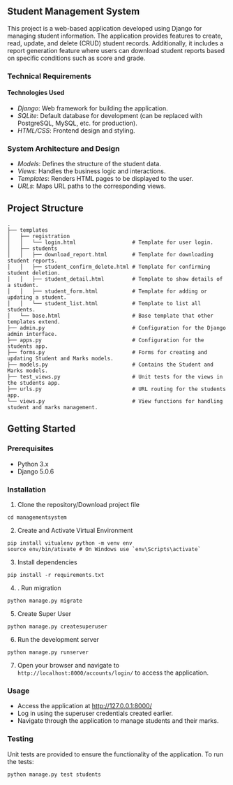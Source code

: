 ## Student Management System

This project is a web-based application developed using Django for managing student information. The application provides features to create, read, update, and delete (CRUD) student records. Additionally, it includes a report generation feature where users can download student reports based on specific conditions such as score and grade.

### Technical Requirements

#### Technologies Used

- *Django*: Web framework for building the application.
- *SQLite*: Default database for development (can be replaced with PostgreSQL, MySQL, etc. for production).
- *HTML/CSS*: Frontend design and styling.

### System Architecture and Design

- *Models*: Defines the structure of the student data.
- *Views*: Handles the business logic and interactions.
- *Templates*: Renders HTML pages to be displayed to the user.
- *URLs*: Maps URL paths to the corresponding views.

## Project Structure

    .
    ├── templates                           
    │   ├── registration                    
    │   │   └── login.html                  # Template for user login.
    │   ├── students                        
    │   │   ├── download_report.html        # Template for downloading student reports.
    │   │   ├── student_confirm_delete.html # Template for confirming student deletion.
    │   │   ├── student_detail.html         # Template to show details of a student.
    │   │   ├── student_form.html           # Template for adding or updating a student.
    │   │   └── student_list.html           # Template to list all students.
    │   └── base.html                       # Base template that other templates extend.
    ├── admin.py                            # Configuration for the Django admin interface.
    ├── apps.py                             # Configuration for the students app.
    ├── forms.py                            # Forms for creating and updating Student and Marks models.
    ├── models.py                           # Contains the Student and Marks models.
    ├── test_views.py                       # Unit tests for the views in the students app.
    ├── urls.py                             # URL routing for the students app.
    └── views.py                            # View functions for handling student and marks management.

## Getting Started

### Prerequisites

- Python 3.x
- Django 5.0.6 

### Installation
1. Clone the repository/Download project file
```
cd managementsystem
```
2. Create and Activate Virtual Environment
```
pip install vitualenv python -m venv env
source env/bin/ativate # On Windows use `env\Scripts\activate`
```
3. Install dependencies
```
pip install -r requirements.txt
```
4. . Run migration
``` 
python manage.py migrate
```
5. Create Super User
```
python manage.py createsuperuser
```
6. Run the development server
```
python manage.py runserver
```
7. Open your browser and navigate to `http://localhost:8000/accounts/login/` to access the application.

### Usage

- Access the application at http://127.0.0.1:8000/
- Log in using the superuser credentials created earlier.
- Navigate through the application to manage students and their marks.

### Testing

Unit tests are provided to ensure the functionality of the application. To run the tests:

```
python manage.py test students
```

